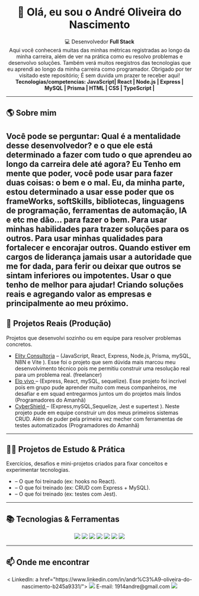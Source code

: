 <h1 align="center">👋 Olá, eu sou o André Oliveira do Nascimento</h1>

<p align="center">
  💻 Desenvolvedor <strong>Full Stack</strong><br/> Aqui você conhecerá muitas das minhas métricas registradas ao longo da minha carreira, além de ver na prática como eu resolvo problemas e desenvolvo soluções. Também
  verá muitos reegistros das tecnologias que eu aprendi ao longo da minha carreira como programador. Obrigado por ter visitado este repositório; É sem duvida um prazer te receber aqui! 
  
  <strong>
  Tecnologias/competencias: JavaScript| React | Node.js | Express | MySQL | Prisma | HTML | CSS | TypeScript |  </strong>
</p>

---

## 🌎 Sobre mim
 Você pode se perguntar: Qual é a mentalidade desse desenvolvedor? e o que ele está determinado a fazer com tudo o que aprendeu ao longo da carreira dele até agora? 
  Eu Tenho em mente que poder, você pode usar para fazer duas coisas: o bem e o mal.
  Eu, da minha parte, estou determinado a usar esse poder que os frameWorks, softSkills, bibliotecas, linguagens de programação, ferramentas de automação, IA e etc me dão...
  para fazer o bem. Para usar minhas habilidades para trazer soluções para os outros. Para usar minhas qualidades para fortalecer e encorajar outros. Quando estiver em cargos de liderança jamais
  usar a autoridade que me for dada, para ferir ou deixar que outros se sintam inferiores ou impotentes. Usar o que tenho de melhor para ajudar! Criando soluções reais e agregando valor as empresas e principalmente ao meu próximo.
---

## 🚀 Projetos Reais (Produção)
Projetos que desenvolvi sozinho ou em equipe para resolver problemas concretos.

- [Elity Consultoria](link) – (JavaScript, React, Express, Node.js, Prisma, mySQL, N8N e Vite ). Esse foi o projeto que sem dúvida mais marcou meu desenvolvimento técnico pois me permitiu construir uma resolução real para um problema real. (freelancer)
- [Elo vivo ](link) – (Express, React, mySQL, sequelize). Esse projeto foi incrível pois em grupo pude aprender muito com meus companheiros, me desafiar e em squad entregarmos juntos um do projetos mais lindos (Programadores do Amanhã)     
- [CyberShield ](link) – (Express,mySQL,Sequelize, Jest e supertest ). Neste projeto pude em equipe construir um dos meus primeiros sistemas CRUD. Além de puder pela primeira vez mecher com ferramentas de testes automatizados (Programadores do Amanhã)     

---

## 🧑‍💻 Projetos de Estudo & Prática
Exercícios, desafios e mini-projetos criados para fixar conceitos e experimentar tecnologias.

- [](link) – O que foi treinado (ex: hooks no React).  
- [](link) – O que foi treinado (ex: CRUD com Express + MySQL).  
- [](link) – O que foi treinado (ex: testes com Jest).  

---

## 📚 Tecnologias & Ferramentas
<p align="center">
  <img src="https://img.shields.io/badge/-JavaScript-F7DF1E?logo=javascript&logoColor=000" />
  <img src="https://img.shields.io/badge/-Node.js-339933?logo=node.js&logoColor=fff" />
  <img src="https://img.shields.io/badge/-Express-000000?logo=express&logoColor=fff" />
  <img src="https://img.shields.io/badge/-React-61DAFB?logo=react&logoColor=000" />
  <img src="https://img.shields.io/badge/-MySQL-4479A1?logo=mysql&logoColor=fff" />
  <img src="https://img.shields.io/badge/-Prisma-2D3748?logo=prisma&logoColor=fff" />
  <img src="https://img.shields.io/badge/-Git-F05032?logo=git&logoColor=fff" />
</p>

---

## 📫 Onde me encontrar
<p align="center">
  < LinkedIn: a href="https://www.linkedin.com/in/andr%C3%A9-oliveira-do-nascimento-b245a9331/">
    <img src="https://img.shields.io/badge/-LinkedIn-blue?logo=linkedin&logoColor=white" />
  </a>
  <a >E-mail: 1914andre@gmail.com
    <img src="https://img.shields.io/badge/-Email-red?logo=gmail&logoColor=white" />
  </a>
</p>
